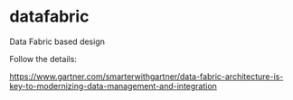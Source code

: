 # datafabric
Data Fabric based design

Follow the details:

https://www.gartner.com/smarterwithgartner/data-fabric-architecture-is-key-to-modernizing-data-management-and-integration
